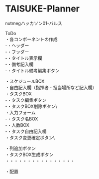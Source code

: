 # TAISUKE-Planner
nutmegハッカソン01-バルス

ToDo\
・各コンポーネントの作成\
 -・ヘッダー\
 -・フッダー\
 -・タイトル表示欄\
 -・備考記入欄\
 -・タイトル備考編集ボタン
 
 ・スケジュールBOX\
 ・自由記入欄（指揮者・担当場所など記入欄）\
 ・タスクBOX\
  -・タスク編集ボタン\
  -・タスクBOX削除ボタン\  
 ・入力フォーム\
  -・タスク名BOX\
  -・人数BOX\
  -・タスク自由記入欄\
  ・タスク変更確定ボタン\
  
 ・列追加ボタン\
 ・タスクBOX生成ボタン\
    ・・・・・・・・・・・・・・・・
    

・配置
